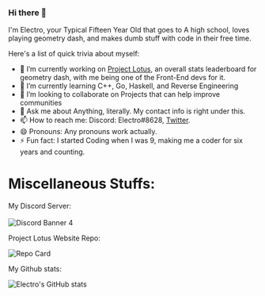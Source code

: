 ### Hi there 👋

I'm Electro, your Typical Fifteen Year Old that goes to A high school, loves playing geometry dash, and makes dumb stuff with code in their free time.

Here's a list of quick trivia about myself:
- 🔭 I’m currently working on [Project Lotus](https://github.com/lotus-gd), an overall stats leaderboard for geometry dash, with me being one of the Front-End devs for it.
- 🌱 I’m currently learning C++, Go, Haskell, and Reverse Engineering
- 👯 I’m looking to collaborate on Projects that can help improve communities
- 💬 Ask me about Anything, literally. My contact info is right under this.
- 📫 How to reach me: Discord: Electro#8628, [Twitter](https://twitter.com/poweredbyelectr).
- 😄 Pronouns: Any pronouns work actually.
- ⚡ Fun fact: I started Coding when I was 9, making me a coder for six years and counting.

# Miscellaneous Stuffs:

My Discord Server:
<br>
<br>
![Discord Banner 4](https://discordapp.com/api/guilds/861241327411527680/widget.png?style=banner2)


Project Lotus Website Repo:

![Repo Card](https://github-readme-stats.vercel.app/api/pin?username=lotus-gd&repo=lotus-web&title_color=fff&icon_color=f9f9f9&text_color=9f9f9f&bg_color=30,e96443,904e95)

My Github stats:

![Electro's GitHub stats](https://github-readme-stats.vercel.app/api?username=electroflameofficial&show_icons=true&theme=omni)
